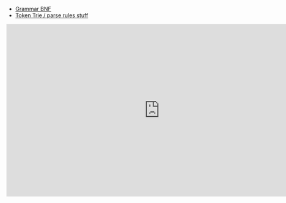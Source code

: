 
- [Grammar BNF](./grammar.bnf)
- [Token Trie / parse rules stuff](https://www.figma.com/file/duG5ggrqoL8Hssl5rkdN8K/grammar?type=whiteboard&node-id=0%3A1&t=ooTKBNrtrJW1ToVY-1)
<iframe style="border: 1px solid rgba(0, 0, 0, 0.1);" width="800" height="450" src="https://www.figma.com/embed?embed_host=share&url=https%3A%2F%2Fwww.figma.com%2Ffile%2FduG5ggrqoL8Hssl5rkdN8K%2Fgrammar%3Ftype%3Dwhiteboard%26node-id%3D0%253A1%26t%3DooTKBNrtrJW1ToVY-1" allowfullscreen></iframe>